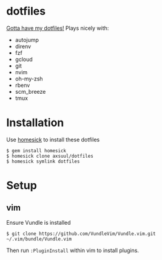 # dotfiles 

[Gotta have my dotfiles!](https://www.youtube.com/watch?v=Kt6JI9gzECo) Plays nicely with: 

- autojump
- direnv
- fzf
- gcloud
- git
- nvim
- oh-my-zsh
- rbenv
- scm_breeze
- tmux

# Installation

Use [homesick](https://github.com/technicalpickles/homesick) to install these dotfiles

    $ gem install homesick
    $ homesick clone axsuul/dotfiles
    $ homesick symlink dotfiles

# Setup

## vim

Ensure Vundle is installed

```
$ git clone https://github.com/VundleVim/Vundle.vim.git ~/.vim/bundle/Vundle.vim
```

Then run `:PluginInstall` within vim to install plugins.
